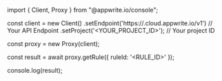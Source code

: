 import { Client, Proxy } from "@appwrite.io/console";

const client = new Client()
    .setEndpoint('https://<REGION>.cloud.appwrite.io/v1') // Your API Endpoint
    .setProject('<YOUR_PROJECT_ID>'); // Your project ID

const proxy = new Proxy(client);

const result = await proxy.getRule({
    ruleId: '<RULE_ID>'
});

console.log(result);
